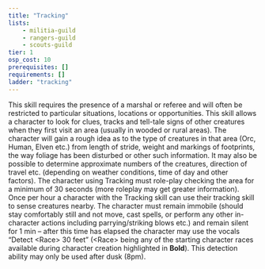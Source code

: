 ```yaml
---
title: "Tracking"
lists:
    - militia-guild
    - rangers-guild
    - scouts-guild
tier: 1
osp_cost: 10
prerequisites: []
requirements: []
ladder: "tracking"
---
```

This skill requires the presence of a marshal or referee and will often be restricted to particular situations, locations or opportunities. This skill allows a character to look for clues, tracks and tell-tale signs of other creatures when they first visit an area (usually in wooded or rural areas). The character will gain a rough idea as to the type of creatures in that area (Orc, Human, Elven etc.) from length of stride, weight and markings of footprints, the way foliage has been disturbed or other such information. It may also be possible to determine approximate numbers of the creatures, direction of travel etc. (depending on weather conditions, time of day and other factors). The character using Tracking must role-play checking the area for a minimum of 30 seconds (more roleplay may get greater information). Once per hour a character with the Tracking skill can use their tracking skill to sense creatures nearby. The character must remain immobile (should stay comfortably still and not move, cast spells, or perform any other in-character actions including parrying/striking blows etc.) and remain silent for 1 min – after this time has elapsed the character may use the vocals “Detect \<Race> 30 feet” (\<Race> being any of the starting character races available during character creation highlighted in **Bold**). This detection ability may only be used after dusk (8pm).